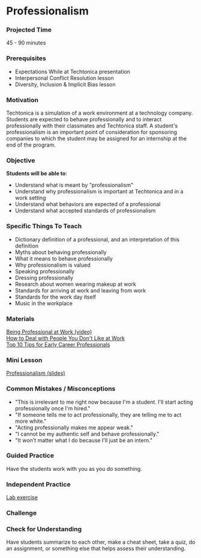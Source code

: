 # Professionalism

### Projected Time
45 - 90 minutes

### Prerequisites
- Expectations While at Techtonica presentation
- Interpersonal Conflict Resolution lesson
- Diversity, Inclusion & Implicit Bias lesson

### Motivation
Techtonica is a simulation of a work environment at a technology company. Students are expected to behave professionally and to interact professionally with their classmates and Techtonica staff. A student's professionalism is an important point of consideration for sponsoring companies to which the student may be assigned for an internship at the end of the program.

### Objective
**Students will be able to**:
- Understand what is meant by "professionalism"
- Understand why professionalism is important at Techtonica and in a work setting
- Understand what behaviors are expected of a professional
- Understand what accepted standards of professionalism

### Specific Things To Teach
- Dictionary definition of a professional, and an interpretation of this definition
- Myths about behaving professionally
- What it means to behave professionally
- Why professionalism is valued
- Speaking professionally
- Dressing professionally
- Research about women wearing makeup at work
- Standards for arriving at work and leaving from work
- Standards for the work day itself
- Music in the workplace

### Materials
[Being Professional at Work (video)](https://www.youtube.com/watch?v=QphclWBVzGQ)  
[How to Deal with People You Don't Like at Work](https://www.youtube.com/watch?v=Pm8kU37u0Ho)  
[Top 10 Tips for Early Career Professionals](https://www.youtube.com/watch?v=bx6HTcQ8i2U)  

### Mini Lesson

[Professionalism (slides)](https://docs.google.com/presentation/d/1kvpeT1HTNJKDmnZr9amMe8TRrU_mCD8kwDRGxbomTFs/edit?usp=sharing)


### Common Mistakes / Misconceptions

- "This is irrelevant to me right now because I'm a student. I'll start acting professionally once I'm hired."
- "If someone tells me to act professionally, they are telling me to act more white."
- "Acting professionally makes me appear weak."
- "I cannot be my authentic self and behave professionally."
- "It won't matter what I do because I'll just be an intern."


### Guided Practice

Have the students work with you as you do something.


### Independent Practice

[Lab exercise](https://drive.google.com/open?id=1Ru9AC8wlkU3yYAfvlRTQ62e2xiVsb_HRv72smZ-ytDg)


### Challenge


### Check for Understanding

Have students summarize to each other, make a cheat sheet, take a quiz, do an assignment, or something else that helps assess their understanding.
